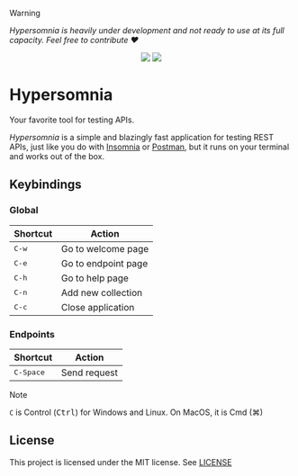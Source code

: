 <!-- prettier-ignore -->
> [!WARNING]
> _Hypersomnia is heavily under development and not ready to use at its full
> capacity. Feel free to contribute :heart:_

<div align="center">
  <image src="./docs/images/welcome.png" />
  <a href="https://goreportcard.com/report/github.com/HicaroD/hypersomnia"><image src="https://goreportcard.com/badge/github.com/HicaroD/hypersomnia" /></a>
</div>

# Hypersomnia

Your favorite tool for testing APIs.

_Hypersomnia_ is a simple and blazingly fast application for testing REST APIs,
just like you do with [Insomnia](https://insomnia.rest/) or
[Postman](https://www.postman.com/), but it runs on your terminal and works out
of the box.

## Keybindings

### Global

| Shortcut       | Action              |
| -------------- | ------------------- |
| <kbd>C-w</kbd> | Go to welcome page  |
| <kbd>C-e</kbd> | Go to endpoint page |
| <kbd>C-h</kbd> | Go to help page     |
| <kbd>C-n</kbd> | Add new collection  |
| <kbd>C-c</kbd> | Close application   |

### Endpoints

| Shortcut           | Action       |
| ------------------ | ------------ |
| <kbd>C-Space</kbd> | Send request |

<!-- prettier-ignore -->
> [!NOTE]
> `C` is Control (<kbd>Ctrl</kbd>) for Windows and Linux. On MacOS, it is Cmd
> (⌘)

## License

This project is licensed under the MIT license. See [LICENSE](./LICENSE)
